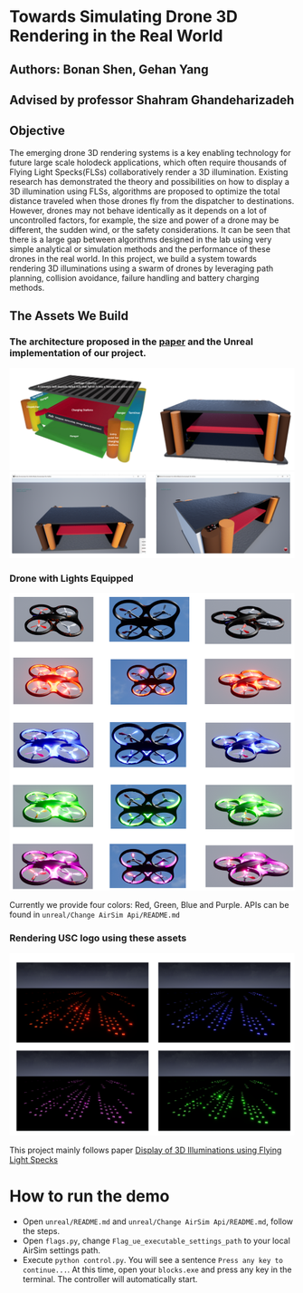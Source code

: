 # Towards Simulating Drone 3D Rendering in the Real World
## Authors: Bonan Shen, Gehan Yang
## Advised by professor Shahram Ghandeharizadeh
## Objective
The emerging drone 3D rendering systems is a key enabling technology for future large scale holodeck applications, which often require thousands of Flying Light Specks(FLSs) collaboratively render a 3D illumination. Existing research has demonstrated the theory and possibilities on how to display a 3D illumination using FLSs, algorithms are proposed to optimize the total distance traveled when those drones fly from the dispatcher to destinations. However, drones may not behave identically as it depends on a lot of uncontrolled factors, for example, the size and power of a drone may be different, the sudden wind, or the safety considerations. It can be seen that there is a large gap between algorithms designed in the lab using very simple analytical or simulation methods and the performance of these drones in the real world. In this project, we build a system towards rendering 3D illuminations using a swarm of drones by leveraging path planning, collision avoidance, failure handling and battery charging methods. 
## The Assets We Build
### The architecture proposed in the [paper](https://arxiv.org/pdf/2207.08346.pdf) and the Unreal implementation of our project.
![flsarch](experiment/architecture.png)
![flsarcg2](experiment/archwithlightson.png)


### Drone with Lights Equipped
![dronelight](experiment/dronewithlight.png)

Currently we provide four colors: Red, Green, Blue and Purple. APIs can be found in `unreal/Change AirSim Api/README.md`

### Rendering USC logo using these assets
![usclogp](experiment/usclogorendering.png)

This project mainly follows paper [Display of 3D Illuminations using Flying Light Specks](https://arxiv.org/pdf/2207.08346.pdf)


# How to run the demo
* Open `unreal/README.md` and `unreal/Change AirSim Api/README.md`, follow the steps.
* Open `flags.py`, change `Flag_ue_executable_settings_path` to your local AirSim settings path.
* Execute `python control.py`. You will see a sentence `Press any key to continue...`. At this time, open your `blocks.exe` and press any key in the terminal. The controller will automatically start.